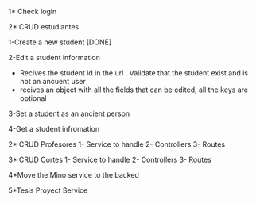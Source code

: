 1\* Check login

2\* CRUD estudiantes

1-Create a new student [DONE]

2-Edit a student information

- Recives the student id in the url . Validate that the student exist and is not an ancuent user
- recives an object with all the fields that can be edited, all the keys are optional

3-Set a student as an ancient person

4-Get a student infromation

2\* CRUD Profesores
1- Service to handle
2- Controllers
3- Routes

3\* CRUD Cortes
1- Service to handle
2- Controllers
3- Routes

4\*Move the Mino service to the backed

5\*Tesis Proyect Service
